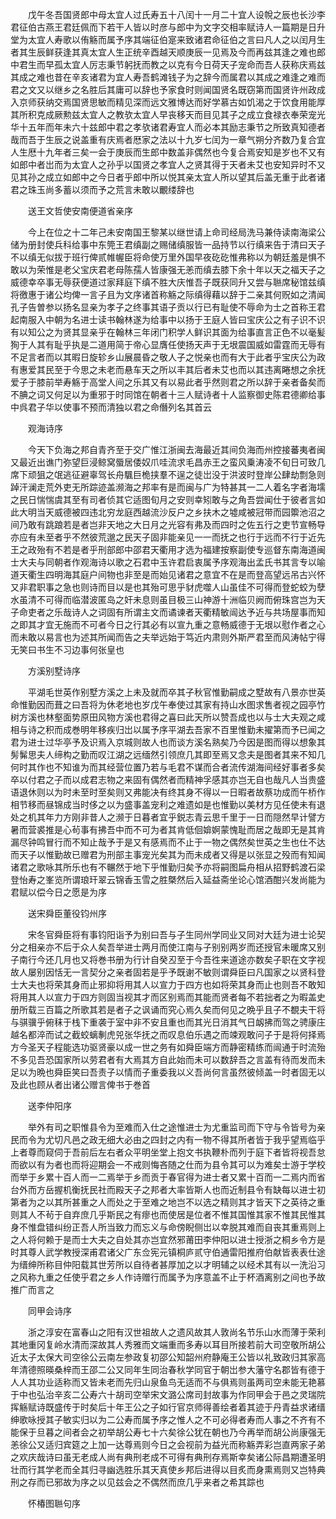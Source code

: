<!-- { "loadSidebar": true } -->
　　戊午冬吾国贤郎中母太宜人过氏寿五十八闰十一月二十宜人设帨之辰也长沙李君征伯古燕王君廷佩而下若干人皆以时彦与郎中为文字交相率赋诗人一篇期是日升堂为太宜人寿歌以侑觞而属予序其端征伯寔来致诸君命征伯之言曰凡人之以闰月生者其生辰鲜获逢其真太宜人生正统辛酉越天顺庚辰一见焉及今而再兹其逢之难也郎中君生而早孤太宜人厉志秉节躬抚而教之以克有今日荷天子宠命而吾人获称庆焉兹其成之难也昔在辛亥诸君为宜人寿吾鹤滩钱子为之辞今而属君以其成之难逢之难而君之文又以继乡之名胜后其庸可以辞也予家食时则闻国贤名既窃第而国贤许州政成入京师获纳交焉国贤思敏而精见深而远文雅博达而好学慕古如饥渴之于饮食用能厚其所积克成厥勲兹太宜人之教欤太宜人早丧移天而目见其子之成立食禄衣奉荣宠光华十五年而年未六十兹郎中君之孝欤诸君寿宜人而必本其励志秉节之所致真知德者哉而吾于生辰之说盖重有庆焉者厯家之法以十九岁七闰为一章气朔分齐数乃复合宜人生厯十九年者三矣一会于庚辰而生郎中数盖非偶然也今复合焉安知是岁也不又有如郎中者岀而为太宜人之孙乎以国贤之孝宜人之贤其得于天者未艾也安知异时不又见其孙之成立如郎中之今日者乎郎中所以悦其亲太宜人所以望其后盖无重于此者诸君之珠玉尚多蓄以须而予之荒言未敢以覼缕辞也

　　送王文哲使安南便道省亲序

　　今上在位之十二年己未安南国王黎某以继世请上命司经局洗马兼侍读南海梁公储为册封使兵科给事中东筦王君缜副之赐储缜服皆一品持节以行缜来告于清曰天子不以缜无似拔于班行俾贰帷幄臣将命使万里外国早夜矻矻惟弗称以为朝廷羞是惧不敢以为荣惟是老父宝庆君老母陈孺人皆康强无恙而缜去膝下余十年以天之福天子之威德幸卒事无辱获便道过家拜庭下缜不胜大庆惟吾子既获同升又尝与聮席秘馆兹缜将徼惠于诸公均俾一言子且为文序诸首称觞之际缜得藉以辞于二亲其何贶如之清闻孔子告曽参以扬名显亲为孝子之终事其语子贡以行已有耻使不辱命为士之首称王君起南服入中朝为名进士读书翰林遂为给事中以扬于王庭人皆曰宝庆公之有子识不识有以知公之为贤其显亲乎在翰林三年闭门积学人鲜识其面为给事直言正色不以毫髪狥于人其有耻乎执是二道用简于帝心显膺任使扬天声于无垠震国威如雷霆而无辱有不足言者而以其暇日旋轸乡山展晨昏之敬人子之悦亲也而有大于此者乎宝庆公为政有惠爱其民至于今思之未老而悬车天之所以丰其后者未艾也而以其违离睠想之余抚爱子于膝前举寿觞于高堂人间之乐其又有以易此者乎然则君之所以辞于亲者备矣而不腆之词又何足以为重邪于时同馆在朝者十三人赋诗者十人监察御史陈君德卿给事中呉君子华以使事不预而清独以君之命僭列名其首云

　　观海诗序

　　今天下负海之邦自青齐至于交广惟江浙闽去海最近其间负海而州控接蕃夷者闽又最近出谯门弥望巨浸鲸窝蜃居倭奴爪哇流求毛昌赤王之蛮风乗涛凌不旬日可致几席下顽狙之氓逃征避辜驾长舟颿巨桅挟羣不逞之徒岀没于洪波时登岸公肆劫剽急则踔汗澜走荒外吏无所踪迹盖濒海之邦率有是而闽与广为特甚其一二人着名字者海壖之民日惴惴虞其至有司者侦其它适图旬月之安则幸矧敢与之角吾尝闻仕于彼者言如此大明当天威德被四违北穷龙庭西越流沙反户之乡扶木之墟咸被冠带而园籞池沼之间乃敢有跳踉若是者岂非天地之大日月之光容有弗及而四时之佐五行之吏节宣畅导亦应有未至者乎不然彼荒邈之民天子固非能亲见一一而抚之也行于远而不行于近先王之政殆有不若是者乎刑部郎中邵君天衢用才选为福建按察副使专巡督东南海道闽士大夫与同朝者作观海诗以歌之石君中玉许君启衷属予序观海出孟氏书其言专以喻道天衢生四明海其庭户间物也非至是而始见诸君之意宜不在是而登高望远吊古兴怀又非君职事之急也则诗而目以是也其殆可思乎豺虎噬人山虽佳不可得而登蛇蛟为孽水虽清不可得而临潜波匿岛之奸未息则虽目极三山神游十洲临贝阙而俯珠宫岂为天子命吏者之乐哉诗人之词固有所谓主文而谲谏者天衢精敏闿达予近与共场屋事而知之即其才宜无施而不可者今日之行其必有以宣九重之意畅威德于无垠以慰作者之心而未敢以易言也为述其所闻而告之夫举远始于笃近内肃则外斯严君至而风涛帖宁得无笑曰书生不习边事何张皇也

　　方溪别墅诗序

　　平湖毛世英作别墅方溪之上未及就而卒其子秋官惟勤嗣成之墅故有八景亦世英命惟勤因而葺之曰吾将为休老地也岁戊午奉使过其家有持山水图求售者视之园亭竹树方溪也林壑面势原田风物方溪也君得之喜曰此天所以赞吾成也以与士大夫观之咸相与诗之积而成巻明年移疾归岀以属予序平湖去吾家不百里惟勤未擢第而予已闻之君为进士过华亭予及识焉入京城则故人也而谈方溪名熟矣乃今因是图而得以想象其髣髴思夫人缔构之勤而叹江湖之远缅然引领庶几其即至焉又念夫是图者其来不知几何时其作也不知谁为而其经营位置乃若与毛君不谋而合者流传湖海间经好事者多矣卒以付君之子而以成君志物之来固有偶然者而精神孚感其亦岂无自也哉凡人当贵盛语退休则以为时未至时至矣则又弗能决有终其身不得以一日暇者故蔡功成而午桥作相节移而昼锦成当时侈之以为盛事盖宠利之难遗如是也惟勤以美材方见任使未有退处之机其年力方刚非昔人之濒于日暮者宜乎鋭志青云思千里于一日而隠然早计譬方暑而营裘推是心茍事有拂吾中而不可为者其肯低佪媕婀蒙愧耻而居之哉即无是其肯漏尽钟鸣冒行而不知止哉予于是又有感焉而不止于一物之偶然矣世英之生也仕不达而天子以惟勤故已赠君为刑部主事宠光矣其为而未成者又得是以张显之殁而有知闻诸君之歌咏其所乐也有不冁然于地下乎惟勤归矣予亦将嗣图扁舟相从招野鹤渡石梁登怡寿之峯览所谓琅玕翠云锦香玉雪之胜槩然后入延益斋坐论心馆酒酣兴发尚能为君赋以偿今日之愿是为序

　　送宋舜臣董役钧州序

　　宋冬官舜臣将有事钧阳诣予为别曰吾与子生同州学同业又同对大廷为进士论契分之相亲亦不后于众人矣吾举进士两月而使江南与子别别两岁而还授官未暖席又别子南行今还几月也又将巻书册为行计自癸丒至于今吾徃来道途亦数矣子职在文字视故人屡别因恬无一言契分之亲者固若是乎予既谢不敏则谓舜臣曰凡国家之以贤科登士大夫也将荣其身而止邪抑将用其人以宣力于四方也如将荣其身而止也则吾不敢知将用其人以宣力于四方则固当视其才而区别焉而其能而贤者每不若拙者之为暇盖史册所载三百篇之所歌其若是者子之讽诵而究心焉久矣而何见之晩乎且子不覩夫干将与骐骥乎俯秣于栈下重袭于室中非不安且重也而其光日消其气日衂拂而驾之骋康庄越名都淬而试之截蛟螭剸虎兕张华抚之而叹息伯乐遇之而竦观敢问子于是将何择焉方今圣天子程能选功驱贤豪以成一世之务有如舜臣端方而静密精练而闿通于时流殆不多见吾恐国家所以劳君者有大焉其方自此始而未可以数辞吾之言盖有待而发而未足以为晩也舜臣笑曰吾责子以情而子重委我以义吾尚何言虽然彼倾盖一时者固无以及此也顾从者出诸公赠言俾书于巻首

　　送李仲阳序

　　举外有司之职惟县令为至难而入仕之途惟进士为尤重监司而下守与令皆号为亲民而令为尤切凡邑之政无细大必由之四封之内有一物不得其所者皆于我乎望焉临乎上者尊而窥伺于吾前后左右者众平明坐堂上抱文书执鞭朴而列于庭下者皆将视吾怠而欲以有为者也而将迎期会一不戒则悔吝随之仕而为县令其可以为难矣士游于学校而举于乡累十百人而一二焉举于乡而贡于春官得为进士者又累十百而一二焉内而省台外而方岳握机衡抚民社而殿天子之邦者大率皆斯人也而近制县令有缺每以进士初第者为之以其所甚重之人而处之于至难之地岂不以选之精则其才皆天下之英待之重则其人不茍于自弃庶几乎斯民之有瘳也而使居是位者不惟其国惟其家不惟其民惟其身不惟盘错纠纷正吾人所当致力而忘义与命傍睨侧岀以幸脱其难而自丧其重焉则上之人将何赖于是而士大夫之自处其亦岂宜然邪莆田李仲阳以进士授浙之桐乡令方是时其尊人武学教授深甫君诸父广东佥宪元镇桐庐贰守伯通雷阳推府伯献皆表表仕途为缙绅所称目仲阳载其世芳所以自待者甚厚加之以才明辅之以经术其有以一洗沿习之风称九重之任使乎君之乡人作诗赠行而属予为序意盖不止于杯酒离别之间也予故推广而言之

　　同甲会诗序

　　浙之淳安在富春山之阳有汉世祖故人之遗风故其人敦尚名节乐山水而薄于荣利其地重冈复岭水清而深故其人秀雅而文端重而多寿以耳目所接若前大司空敬所胡公近太子太保大司空徐公云南左参政复初邵公知韶州府静庵王公皆以礼致政归其家高年清德照暎桑梓而王邵二公又同年生同治春秋学同官于朝岀参大藩守名郡皆有德于人人其功业适称而又皆未老而先归山泉鱼鸟无适而不与俱焉则虽两司空未能无艳慕于中也弘治辛亥二公寿六十胡司空举宋文潞公席司封故事为作同甲会于邑之灵瑞院挥觞赋诗既盛传于时矣后十年王公之子如行官京师得善绘者着其迹于丹青益求诸缙绅歌咏授其子敏实归以为二公寿而属予序之惟人之不可必得者寿而人事之不齐有不能保于旦暮之间者会之初举胡公寿七十六矣徐公犹在朝也乃今再举而胡公尚康强无恙徐公又适归宾筵之上加一达尊焉则今日之会视前为益光而称觞弄彩岂直两家子弟之欢庆哉诗曰虽无老成人尚有典刑老成不可得有典刑存焉斯幸矣诸公际昌期遭圣明壮而行其学老而全其归寻幽选胜乐其天真使乡邦后进得以目炙而身熏焉则又岂特典刑之存而已邪故为序之以见兹会之不偶然而庶几乎来者之希其踪也

　　怀椿图聮句序

